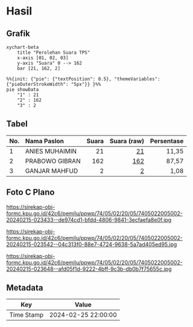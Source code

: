 # Hasil

## Grafik

```mermaid
xychart-beta
    title "Perolehan Suara TPS"
    x-axis [01, 02, 03]
    y-axis "Suara" 0 --> 162
    bar [21, 162, 2]
```

```mermaid
%%{init: {"pie": {"textPosition": 0.5}, "themeVariables": {"pieOuterStrokeWidth": "5px"}} }%%
pie showData
    "1" : 21
    "2" : 162
    "3" : 2
```

## Tabel

| No. | Nama Paslon    | Suara | Suara (raw) | Persentase |
|:--- |:-------------- | -----:| -----------:| ----------:|
| 1   | ANIES MUHAIMIN | 21    | [21][p-1]   | 11,35      |
| 2   | PRABOWO GIBRAN | 162   | [162][p-2]  | 87,57      |
| 3   | GANJAR MAHFUD  | 2     | [2][p-3]    | 1,08       |


[p-1]: https://github.com/gigit-pemilu/pemilu-2024-74-sulawesi-tenggara/blob/main/pilpres/hitung-suara/sub/74-sulawesi-tenggara/sub/05-konawe-selatan/sub/02-angata/sub/2005-puusanggula/sub/002-tps/sub/paslon-1.txt
[p-2]: https://github.com/gigit-pemilu/pemilu-2024-74-sulawesi-tenggara/blob/main/pilpres/hitung-suara/sub/74-sulawesi-tenggara/sub/05-konawe-selatan/sub/02-angata/sub/2005-puusanggula/sub/002-tps/sub/paslon-2.txt
[p-3]: https://github.com/gigit-pemilu/pemilu-2024-74-sulawesi-tenggara/blob/main/pilpres/hitung-suara/sub/74-sulawesi-tenggara/sub/05-konawe-selatan/sub/02-angata/sub/2005-puusanggula/sub/002-tps/sub/paslon-3.txt

## Foto C Plano

https://sirekap-obj-formc.kpu.go.id/42c6/pemilu/ppwp/74/05/02/20/05/7405022005002-20240215-023433--de974cd1-bfdd-4806-9841-3ecfaefa8e0f.jpg

https://sirekap-obj-formc.kpu.go.id/42c6/pemilu/ppwp/74/05/02/20/05/7405022005002-20240215-023542--04c313f0-88e7-4724-9638-5a7ad405ed95.jpg

https://sirekap-obj-formc.kpu.go.id/42c6/pemilu/ppwp/74/05/02/20/05/7405022005002-20240215-023648--afd05f1d-9222-4bff-9c3b-db0b7f75655c.jpg


## Metadata

| Key        | Value               |
| ---------- | ------------------- |
| Time Stamp | 2024-02-25 22:00:00 |



